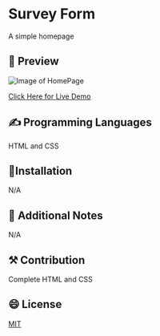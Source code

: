 # Survey Form
A simple homepage

## 👀 Preview


![Image of HomePage](https://i.imgur.com/DlqRXZD.png)

[Click Here for Live Demo](https://antopi8.github.io/Home-Site/)

## ✍️ Programming Languages
HTML and CSS

## 🔧Installation

N/A

## 🧱 Additional Notes

N/A

## ⚒️ Contribution

Complete HTML and CSS

## 😄 License
[MIT](https://choosealicense.com/licenses/mit/)

